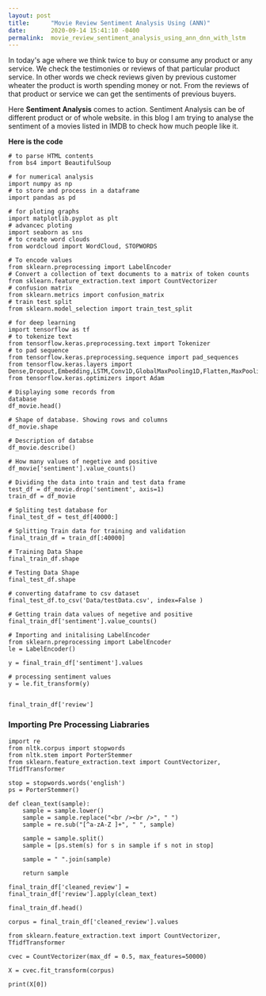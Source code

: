 ```yaml
---
layout: post
title:      "Movie Review Sentiment Analysis Using (ANN)"
date:       2020-09-14 15:41:10 -0400
permalink:  movie_review_sentiment_analysis_using_ann_dnn_with_lstm
---
```


In today's age where we think twice to buy or consume any product or any service. We check the testimonies or reviews of that particular product service. In other words we check reviews given by previous customer wheater the product is worth spending money or not. From the reviews of that product or service we can get the sentiments of previous buyers. 

Here **Sentiment Analysis** comes to action. Sentiment Analysis can be of different product or of whole website.
in this blog I am trying to analyse the sentiment of a movies listed in IMDB to check how much people like it.

**Here is the code**
```
# to parse HTML contents
from bs4 import BeautifulSoup

# for numerical analysis
import numpy as np 
# to store and process in a dataframe
import pandas as pd 

# for ploting graphs
import matplotlib.pyplot as plt
# advancec ploting
import seaborn as sns
# to create word clouds
from wordcloud import WordCloud, STOPWORDS 

# To encode values
from sklearn.preprocessing import LabelEncoder
# Convert a collection of text documents to a matrix of token counts
from sklearn.feature_extraction.text import CountVectorizer
# confusion matrix
from sklearn.metrics import confusion_matrix
# train test split
from sklearn.model_selection import train_test_split

# for deep learning 
import tensorflow as tf
# to tokenize text
from tensorflow.keras.preprocessing.text import Tokenizer
# to pad sequence 
from tensorflow.keras.preprocessing.sequence import pad_sequences
from tensorflow.keras.layers import Dense,Dropout,Embedding,LSTM,Conv1D,GlobalMaxPooling1D,Flatten,MaxPooling1D,GRU,SpatialDropout1D,Bidirectional
from tensorflow.keras.optimizers import Adam
```

```
# Displaying some records from 
database
df_movie.head()
```

```
# Shape of database. Showing rows and columns
df_movie.shape
```

```
# Description of databse
df_movie.describe()
```

```
# How many values of negetive and positive
df_movie['sentiment'].value_counts()
```

```
# Dividing the data into train and test data frame
test_df = df_movie.drop('sentiment', axis=1)
train_df = df_movie
```

```
# Spliting test database for 
final_test_df = test_df[40000:]
```

```
# Splitting Train data for training and validation
final_train_df = train_df[:40000]
```


```
# Training Data Shape
final_train_df.shape
```

```
# Testing Data Shape
final_test_df.shape
```

```
# converting dataframe to csv dataset
final_test_df.to_csv('Data/testData.csv', index=False )
```

```
# Getting train data values of negetive and positive
final_train_df['sentiment'].value_counts()
```


```
# Importing and initalising LabelEncoder
from sklearn.preprocessing import LabelEncoder
le = LabelEncoder()
```

```
y = final_train_df['sentiment'].values
```

```
# processing sentiment values
y = le.fit_transform(y)
```

```

final_train_df['review']

```


### Importing Pre Processing Liabraries

```
import re
from nltk.corpus import stopwords
from nltk.stem import PorterStemmer
from sklearn.feature_extraction.text import CountVectorizer, TfidfTransformer
```

```
stop = stopwords.words('english')
ps = PorterStemmer()
```

```
def clean_text(sample):
    sample = sample.lower()
    sample = sample.replace("<br /><br />", " ")
    sample = re.sub("[^a-zA-Z ]+", " ", sample)
    
    sample = sample.split()
    sample = [ps.stem(s) for s in sample if s not in stop]
    
    sample = " ".join(sample)
    
    return sample
```

```
final_train_df['cleaned_review'] = final_train_df['review'].apply(clean_text)
```

```
final_train_df.head()
```

```
corpus = final_train_df['cleaned_review'].values
```

```
from sklearn.feature_extraction.text import CountVectorizer, TfidfTransformer
```

```
cvec = CountVectorizer(max_df = 0.5, max_features=50000)
```

```
X = cvec.fit_transform(corpus)
```

```
print(X[0])
```






